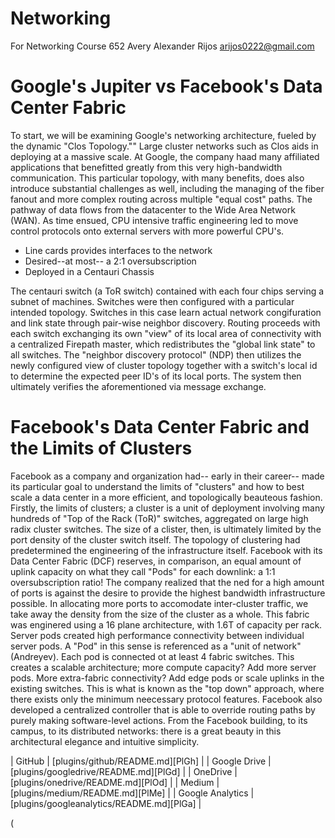 # Networking
For Networking Course 652
Avery Alexander Rijos
arijos0222@gmail.com

# Google's Jupiter vs Facebook's Data Center Fabric



To start, we will be examining Google's networking architecture, fueled by the dynamic "Clos Topology."" Large cluster networks such as Clos aids in deploying at a massive scale. At Google, the company haad many affiliated applications that benefitted greatly from this very high-bandwidth communication. This particular topology, with many benefits, does also introduce substantial challenges as well, including the managing of the fiber fanout and more complex routing across multiple "equal cost" paths. The pathway of data flows from the datacenter to the Wide Area Network (WAN). As time ensued, CPU intensive traffic engineering led to move control protocols onto external servers with more powerful CPU's.

  - Line cards provides interfaces to the network
  - Desired--at most-- a 2:1 oversubscription
  - Deployed in a Centauri Chassis

The centauri switch (a ToR switch) contained with each four chips serving a subnet of machines. Switches were then configured with a particular intended topology. Switches in this case learn actual network congifuration and link state through pair-wise neighbor discovery. Routing proceeds with each switch exchanging its own "view" of its local area of connectivity with a centralized Firepath master, which redistributes the "global link state" to all switches. The "neighbor discovery protocol" (NDP) then utilizes the newly configured view of cluster topology together with a switch's local id to determine the expected peer ID's of its local ports. The system then ultimately verifies the aforementioned via message exchange.

# Facebook's Data Center Fabric and the Limits of Clusters
Facebook as a company and organization had-- early in their career-- made its particular goal to understand the limits of "clusters" and how to best scale a data center in a more efficient, and topologically beauteous fashion. Firstly, the limits of clusters; a cluster is a unit of deployment involving many hundreds of "Top of the Rack (ToR)" switches, aggregated on large high radix cluster switches. The size of a clister, then, is ultimately limited by the port density of the cluster switch itself. The topology of clustering had predetermined the engineering of the infrastructure itself. Facebook with its Data Center Fabric (DCF) reserves, in comparison, an equal amount of uplink capacity on what they call "Pods" for each downlink: a 1:1 oversubscription ratio! The company realized that the ned for a high amount of ports is against the desire to provide the highest bandwidth infrastructure possible. In allocating more ports to accomodate inter-cluster traffic, we take away the density from the size of the cluster as a whole. This fabric was enginered using a 16 plane architecture, with 1.6T of capacity per rack. Server pods created high performance connectivity between individual server pods. A "Pod" in this sense is referenced as a "unit of network" (Andreyev). Each pod is connected ot at least 4 fabric switches. This creates a scalable architecture; more compute capacity? Add more server pods. More extra-fabric connectivity? Add edge pods or scale uplinks in the existing switches. This is what is known as the "top down" approach, where there exists only the minimum neecessary protocol features. Facebook also developed a centralized controller that is able to override routing paths by purely making software-level actions. From the Facebook building, to its campus, to its distributed networks: there is a great beauty in this architectural elegance and intuitive simplicity. 


| GitHub | [plugins/github/README.md][PlGh] |
| Google Drive | [plugins/googledrive/README.md][PlGd] |
| OneDrive | [plugins/onedrive/README.md][PlOd] |
| Medium | [plugins/medium/README.md][PlMe] |
| Google Analytics | [plugins/googleanalytics/README.md][PlGa] |




(

